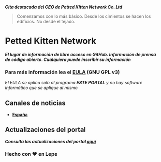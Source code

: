 ***Cita destacada del CEO de Petted Kitten Network Co. Ltd***

> Comenzamos con lo más básico. Desde los cimientos se hacen los edificios. No desde el tejado.

# Petted Kitten Network
***El lugar de información de libre acceso en GitHub. Información de prensa de código abierto. Cualquiera puede inscribir su información***

### Para más información lea el [EULA](https://github.com/peki-network/eula/blob/main/README.md) (GNU GPL v3)
*El EULA se aplica solo al programa **ESTE PORTAL** y no hay software informático que se aplique al mismo*

## Canales de noticias

- **[España](https://github.com/peki-network/noticias-espana/blob/main/README.md)**

## Actualizaciones del portal

***Consulta las actualizaciones del portal [aquí](https://github.com/peki-network/changelog)***

### Hecho con ❤️ en Lepe
